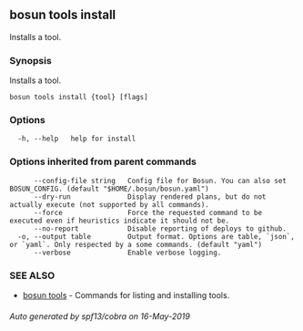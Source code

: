 ## bosun tools install

Installs a tool.

### Synopsis

Installs a tool.

```
bosun tools install {tool} [flags]
```

### Options

```
  -h, --help   help for install
```

### Options inherited from parent commands

```
      --config-file string   Config file for Bosun. You can also set BOSUN_CONFIG. (default "$HOME/.bosun/bosun.yaml")
      --dry-run              Display rendered plans, but do not actually execute (not supported by all commands).
      --force                Force the requested command to be executed even if heuristics indicate it should not be.
      --no-report            Disable reporting of deploys to github.
  -o, --output table         Output format. Options are table, `json`, or `yaml`. Only respected by a some commands. (default "yaml")
      --verbose              Enable verbose logging.
```

### SEE ALSO

* [bosun tools](bosun_tools.md)	 - Commands for listing and installing tools.

###### Auto generated by spf13/cobra on 16-May-2019

